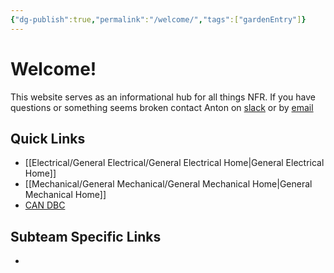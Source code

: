 ```yaml
---
{"dg-publish":true,"permalink":"/welcome/","tags":["gardenEntry"]}
---
```


# Welcome!
This website serves as an informational hub for all things NFR. If you have questions or something seems broken contact Anton on [slack](https://nufsae.slack.com/team/U05U23W4WJV) or by [email](mailto:antonwalvoord2027@u.northwestern.edu)

## Quick Links
- [[Electrical/General Electrical/General Electrical Home\|General Electrical Home]]
- [[Mechanical/General Mechanical/General Mechanical Home\|General Mechanical Home]]
- [CAN DBC](https://nfr-learn.ue.r.appspot.com/can)

## Subteam Specific Links
- 